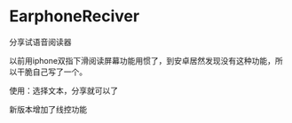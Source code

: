# EarphoneReciver
分享试语音阅读器

以前用iphone双指下滑阅读屏幕功能用惯了，到安卓居然发现没有这种功能，所以干脆自己写了一个。

使用：选择文本，分享就可以了

新版本增加了线控功能
